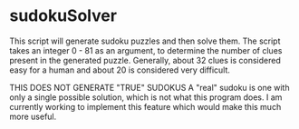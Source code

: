 # sudokuSolver
This script will generate sudoku puzzles and then solve them.
The script takes an integer 0 - 81 as an argument, to determine the number of clues present in the generated puzzle. Generally, about 32 clues is considered easy for a human and about 20 is considered very difficult.

THIS DOES NOT GENERATE "TRUE" SUDOKUS
A "real" sudoku is one with only a single possible solution, which is not what this program does. I am currently working to implement this feature which would make this much more useful.
